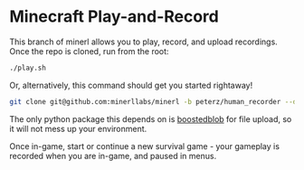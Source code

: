 # Minecraft Play-and-Record

This branch of minerl allows you to play, record, and upload recordings.
Once the repo is cloned, run from the root:

```bash
./play.sh
```

Or, alternatively, this command should get you started rightaway!

```bash
git clone git@github.com:minerllabs/minerl -b peterz/human_recorder --depth 1 && cd minerl && ./play.sh
```

The only python package this depends on is [boostedblob](https://github.com/hauntsaninja/boostedblob) for file upload, so it
will not mess up your environment.

Once in-game, start or continue a new survival game - your gameplay is recorded when you are in-game, and paused in menus.

